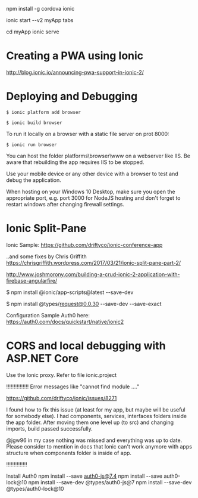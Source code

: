 

npm install -g cordova ionic

ionic start --v2 myApp tabs

cd myApp
ionic serve

# Creating a PWA using Ionic

http://blog.ionic.io/announcing-pwa-support-in-ionic-2/

# Deploying and Debugging

`$ ionic platform add browser`

`$ ionic build browser`

To run it locally on a browser with a static file server on prot 8000:

`$ ionic run browser`


You can host the folder platforms\browser\www on a webserver like IIS. Be aware that rebuilding the app requires IIS to be stopped.

Use your mobile device or any other device with a browser to test and debug the application.

When hosting on your Windows 10 Desktop, make sure you open the appropriate port, e.g. port 3000 for NodeJS hosting and don't forget to restart windows after changing firewall settings.



# Ionic Split-Pane

Ionic Sample:
https://github.com/driftyco/ionic-conference-app

..and some fixes by Chris Griffith
https://chrisgriffith.wordpress.com/2017/03/21/ionic-split-pane-part-2/



http://www.joshmorony.com/building-a-crud-ionic-2-application-with-firebase-angularfire/

$ npm install @ionic/app-scripts@latest --save-dev

$ npm install @types/request@0.0.30 --save-dev --save-exact


Configuration Sample Auth0 here:
https://auth0.com/docs/quickstart/native/ionic2


# CORS and local debugging with ASP.NET Core

Use the Ionic proxy.
Refer to file ionic.project




!!!!!!!!!!!!!!!
Error messages like "cannot find module ...."

https://github.com/driftyco/ionic/issues/8271

I found how to fix this issue (at least for my app, but maybe will be useful for somebody else).
I had components, services, interfaces folders inside the app folder. After moving them one level up (to src) and changing imports, build passed successfully.

@jgw96 in my case nothing was missed and everything was up to date. Please consider to mention in docs that Ionic can't work anymore with apps structure when components folder is inside of app.

!!!!!!!!!!!!!!

Install Auth0
npm install --save auth0-js@7.4
npm install --save auth0-lock@10
npm install --save-dev @types/auth0-js@7
npm install --save-dev @types/auth0-lock@10
